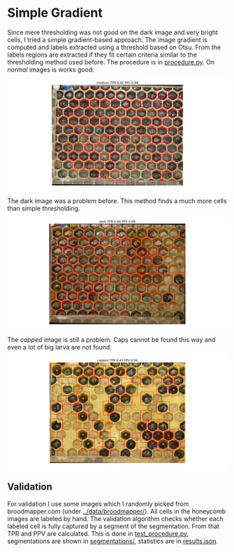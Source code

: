 # Simple Gradient

Since mere thresholding was not good on the dark image and very bright cells, I tried a simple gradient-based approach.
The image gradient is computed and labels extracted using a threshold based on Otsu.
From the labels regions are extracted if they fit certain criteria similar to the thresholding method used before.
The procedure is in [procedure.py](./procedure.py).
On _normal_ images is works good:

![medium segmentaion](./segmentations/medium.png)

The dark image was a problem before.
This method finds a much more cells than simple thresholding.

![dark segmentaion](./segmentations/dark.png)

The _capped_ image is still a problem.
Caps cannot be found this way and even a lot of big larva are not found.

![capped segmentaion](./segmentations/capped.png)

## Validation

For validation I use some images which I randomly picked from broodmapper.com
(under [../data/broodmapper/](../data/broodmapper)).
All cells in the honeycomb images are labeled by hand.
The validation algorithm checks whether each labeled cell is fully captured by
a segment of the segmentation.
From that TPR and PPV are calculated.
This is done in [test_procedure.py](./test_procedure.py), segmentations are shown
in [segmentations/](./segmentations/), statistics are in [results.json](./results.json).
